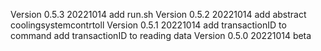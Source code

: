 Version 0.5.3 20221014
add run.sh
Version 0.5.2 20221014
add abstract coolingsystemcontrtoll
Version 0.5.1 20221014
add transactionID to command
add transactionID to reading data
Version 0.5.0 20221014
beta